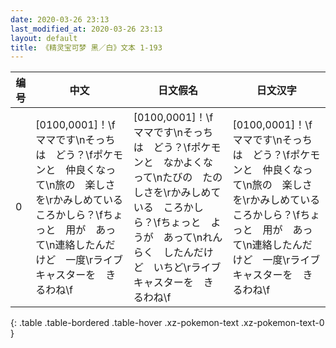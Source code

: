 ```yaml
---
date: 2020-03-26 23:13
last_modified_at: 2020-03-26 23:13
layout: default
title: 《精灵宝可梦 黑／白》文本 1-193
---
```

| 编号 | 中文 | 日文假名 | 日文汉字 |
| ---- | ---- | ---- | --- |
| 0 | [0100,0001]！\fママです\nそっちは　どう？\fポケモンと　仲良くなって\n旅の　楽しさを\rかみしめている　ころかしら？\fちょっと　用が　あって\n連絡したんだけど　一度\rライブキャスターを　きるわね\f | [0100,0001]！\fママです\nそっちは　どう？\fポケモンと　なかよくなって\nたびの　たのしさを\rかみしめている　ころかしら？\fちょっと　ようが　あって\nれんらく　したんだけど　いちど\rライブキャスターを　きるわね\f | [0100,0001]！\fママです\nそっちは　どう？\fポケモンと　仲良くなって\n旅の　楽しさを\rかみしめている　ころかしら？\fちょっと　用が　あって\n連絡したんだけど　一度\rライブキャスターを　きるわね\f |
{: .table .table-bordered .table-hover .xz-pokemon-text .xz-pokemon-text-0 }